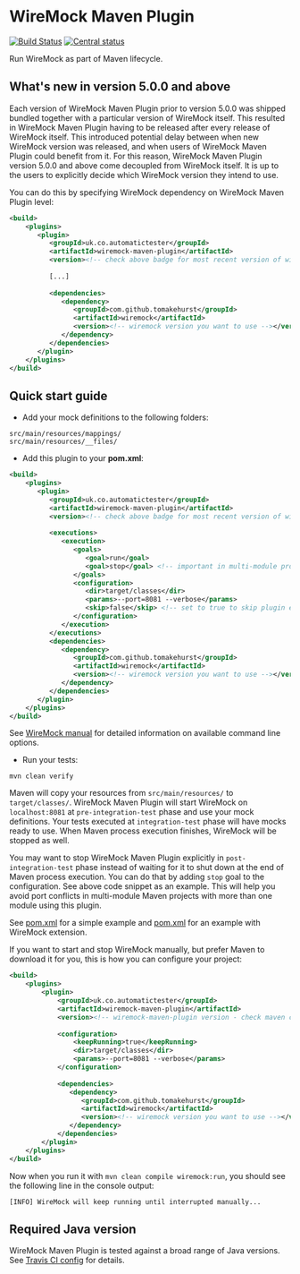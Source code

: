 # WireMock Maven Plugin

[![Build Status](https://travis-ci.com/automatictester/wiremock-maven-plugin.svg?branch=master)](https://travis-ci.com/automatictester/wiremock-maven-plugin)
[![Central status](https://maven-badges.herokuapp.com/maven-central/uk.co.automatictester/wiremock-maven-plugin/badge.svg)](https://maven-badges.herokuapp.com/maven-central/uk.co.automatictester/wiremock-maven-plugin)

Run WireMock as part of Maven lifecycle.

## What's new in version 5.0.0 and above

Each version of WireMock Maven Plugin prior to version 5.0.0 was shipped bundled together with a particular version of
WireMock itself. This resulted in WireMock Maven Plugin having to be released after every release of WireMock itself.
This introduced potential delay between when new WireMock version was released, and when users of WireMock Maven Plugin
could benefit from it. For this reason, WireMock Maven Plugin version 5.0.0 and above come decoupled from WireMock
itself. It is up to the users to explicitly decide which WireMock version they intend to use.

You can do this by specifying WireMock dependency on WireMock Maven Plugin level:

```xml
<build>
    <plugins>
       <plugin>
          <groupId>uk.co.automatictester</groupId>
          <artifactId>wiremock-maven-plugin</artifactId>          
          <version><!-- check above badge for most recent version of wiremock-maven-plugin --></version>
          
          [...]
          
          <dependencies>
             <dependency>
                <groupId>com.github.tomakehurst</groupId>
                <artifactId>wiremock</artifactId>
                <version><!-- wiremock version you want to use --></version>
             </dependency>
          </dependencies>
       </plugin>   
    </plugins>
</build>
```

## Quick start guide

- Add your mock definitions to the following folders:

```
src/main/resources/mappings/
src/main/resources/__files/
```

- Add this plugin to your **pom.xml**:

```xml
<build>
    <plugins>
       <plugin>
          <groupId>uk.co.automatictester</groupId>
          <artifactId>wiremock-maven-plugin</artifactId>          
          <version><!-- check above badge for most recent version of wiremock-maven-plugin --></version>
          
          <executions>
             <execution>
                <goals>
                   <goal>run</goal>
                   <goal>stop</goal> <!-- important in multi-module project where more than one module uses this plugin -->
                </goals>
                <configuration>
                   <dir>target/classes</dir>
                   <params>--port=8081 --verbose</params>
                   <skip>false</skip> <!-- set to true to skip plugin execution -->
                </configuration>
             </execution>
          </executions>
          <dependencies>
             <dependency>
                <groupId>com.github.tomakehurst</groupId>
                <artifactId>wiremock</artifactId>
                <version><!-- wiremock version you want to use --></version>
             </dependency>
          </dependencies>
       </plugin>   
    </plugins>
</build>
```

See [WireMock manual](http://wiremock.org/docs/running-standalone/) for detailed information on available command line
options.

- Run your tests:

`mvn clean verify`

Maven will copy your resources from `src/main/resources/` to `target/classes/`. WireMock Maven Plugin will start
WireMock on `localhost:8081` at `pre-integration-test` phase and use your mock definitions. Your tests executed
at `integration-test` phase will have mocks ready to use. When Maven process execution finishes, WireMock will be
stopped as well.

You may want to stop WireMock Maven Plugin explicitly in `post-integration-test` phase instead of waiting for it to shut
down at the end of Maven process execution. You can do that by adding `stop` goal to the configuration. See above code
snippet as an example. This will help you avoid port conflicts in multi-module Maven projects with more than one module
using this plugin.

See [pom.xml](https://github.com/automatictester/wiremock-maven-plugin/blob/master/src/it/core/pom.xml) for a simple
example and [pom.xml](https://github.com/automatictester/wiremock-maven-plugin/blob/master/src/it/ext/pom.xml) for an
example with WireMock extension.

If you want to start and stop WireMock manually, but prefer Maven to download it for you, this is how you can configure
your project:

```xml
<build>
    <plugins>
        <plugin>
            <groupId>uk.co.automatictester</groupId>
            <artifactId>wiremock-maven-plugin</artifactId>
            <version><!-- wiremock-maven-plugin version - check maven central badge above for most recent released version number --></version>
            
            <configuration>
                <keepRunning>true</keepRunning>
                <dir>target/classes</dir>
                <params>--port=8081 --verbose</params>
            </configuration>
            
            <dependencies>
               <dependency>
                  <groupId>com.github.tomakehurst</groupId>
                  <artifactId>wiremock</artifactId>
                  <version><!-- wiremock version you want to use --></version>
               </dependency>
            </dependencies>
        </plugin>
    </plugins>
</build>
```

Now when you run it with `mvn clean compile wiremock:run`, you should see the following line in the console output:

```
[INFO] WireMock will keep running until interrupted manually...
```

## Required Java version

WireMock Maven Plugin is tested against a broad range of Java versions.
See [Travis CI config](https://github.com/automatictester/wiremock-maven-plugin/blob/master/.travis.yml) for details.
